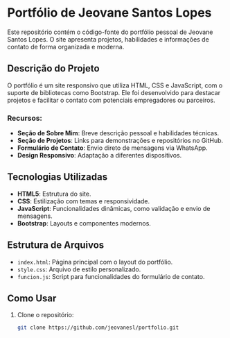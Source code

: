 # Portfólio de Jeovane Santos Lopes

Este repositório contém o código-fonte do portfólio pessoal de Jeovane Santos Lopes. O site apresenta projetos, habilidades e informações de contato de forma organizada e moderna.

## Descrição do Projeto

O portfólio é um site responsivo que utiliza HTML, CSS e JavaScript, com o suporte de bibliotecas como Bootstrap. Ele foi desenvolvido para destacar projetos e facilitar o contato com potenciais empregadores ou parceiros.

### Recursos:
- **Seção de Sobre Mim**: Breve descrição pessoal e habilidades técnicas.
- **Seção de Projetos**: Links para demonstrações e repositórios no GitHub.
- **Formulário de Contato**: Envio direto de mensagens via WhatsApp.
- **Design Responsivo**: Adaptação a diferentes dispositivos.

## Tecnologias Utilizadas

- **HTML5**: Estrutura do site.
- **CSS**: Estilização com temas e responsividade.
- **JavaScript**: Funcionalidades dinâmicas, como validação e envio de mensagens.
- **Bootstrap**: Layouts e componentes modernos.

## Estrutura de Arquivos

- `index.html`: Página principal com o layout do portfólio.
- `style.css`: Arquivo de estilo personalizado.
- `funcion.js`: Script para funcionalidades do formulário de contato.
  
## Como Usar

1. Clone o repositório:
   ```bash
   git clone https://github.com/jeovanesl/portfolio.git

